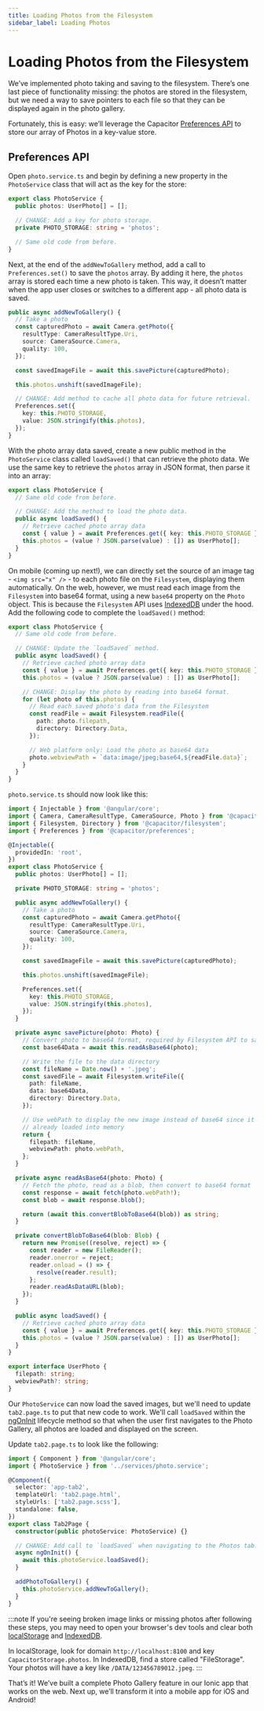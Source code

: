 ```yaml
---
title: Loading Photos from the Filesystem
sidebar_label: Loading Photos
---
```


# Loading Photos from the Filesystem

We’ve implemented photo taking and saving to the filesystem. There’s one last piece of functionality missing: the photos are stored in the filesystem, but we need a way to save pointers to each file so that they can be displayed again in the photo gallery.

Fortunately, this is easy: we’ll leverage the Capacitor [Preferences API](../../native/preferences.md) to store our array of Photos in a key-value store.

## Preferences API

Open `photo.service.ts` and begin by defining a new property in the `PhotoService` class that will act as the key for the store:

```ts
export class PhotoService {
  public photos: UserPhoto[] = [];

  // CHANGE: Add a key for photo storage.
  private PHOTO_STORAGE: string = 'photos';

  // Same old code from before.
}
```

Next, at the end of the `addNewToGallery` method, add a call to `Preferences.set()` to save the `photos` array. By adding it here, the `photos` array is stored each time a new photo is taken. This way, it doesn’t matter when the app user closes or switches to a different app - all photo data is saved.

```ts
public async addNewToGallery() {
  // Take a photo
  const capturedPhoto = await Camera.getPhoto({
    resultType: CameraResultType.Uri,
    source: CameraSource.Camera,
    quality: 100,
  });

  const savedImageFile = await this.savePicture(capturedPhoto);

  this.photos.unshift(savedImageFile);

  // CHANGE: Add method to cache all photo data for future retrieval.
  Preferences.set({
    key: this.PHOTO_STORAGE,
    value: JSON.stringify(this.photos),
  });
}
```

With the photo array data saved, create a new public method in the `PhotoService` class called `loadSaved()` that can retrieve the photo data. We use the same key to retrieve the `photos` array in JSON format, then parse it into an array:

```ts
export class PhotoService {
  // Same old code from before.

  // CHANGE: Add the method to load the photo data.
  public async loadSaved() {
    // Retrieve cached photo array data
    const { value } = await Preferences.get({ key: this.PHOTO_STORAGE });
    this.photos = (value ? JSON.parse(value) : []) as UserPhoto[];
  }
}
```

On mobile (coming up next!), we can directly set the source of an image tag - `<img src="x" />` - to each photo file on the `Filesystem`, displaying them automatically. On the web, however, we must read each image from the `Filesystem` into base64 format, using a new `base64` property on the `Photo` object. This is because the `Filesystem` API uses [IndexedDB](https://developer.mozilla.org/en-US/docs/Web/API/IndexedDB_API) under the hood. Add the following code to complete the `loadSaved()` method:

```ts
export class PhotoService {
  // Same old code from before.

  // CHANGE: Update the `loadSaved` method.
  public async loadSaved() {
    // Retrieve cached photo array data
    const { value } = await Preferences.get({ key: this.PHOTO_STORAGE });
    this.photos = (value ? JSON.parse(value) : []) as UserPhoto[];

    // CHANGE: Display the photo by reading into base64 format.
    for (let photo of this.photos) {
      // Read each saved photo's data from the Filesystem
      const readFile = await Filesystem.readFile({
        path: photo.filepath,
        directory: Directory.Data,
      });

      // Web platform only: Load the photo as base64 data
      photo.webviewPath = `data:image/jpeg;base64,${readFile.data}`;
    }
  }
}
```

`photo.service.ts` should now look like this:

```ts
import { Injectable } from '@angular/core';
import { Camera, CameraResultType, CameraSource, Photo } from '@capacitor/camera';
import { Filesystem, Directory } from '@capacitor/filesystem';
import { Preferences } from '@capacitor/preferences';

@Injectable({
  providedIn: 'root',
})
export class PhotoService {
  public photos: UserPhoto[] = [];

  private PHOTO_STORAGE: string = 'photos';

  public async addNewToGallery() {
    // Take a photo
    const capturedPhoto = await Camera.getPhoto({
      resultType: CameraResultType.Uri,
      source: CameraSource.Camera,
      quality: 100,
    });

    const savedImageFile = await this.savePicture(capturedPhoto);

    this.photos.unshift(savedImageFile);

    Preferences.set({
      key: this.PHOTO_STORAGE,
      value: JSON.stringify(this.photos),
    });
  }

  private async savePicture(photo: Photo) {
    // Convert photo to base64 format, required by Filesystem API to save
    const base64Data = await this.readAsBase64(photo);

    // Write the file to the data directory
    const fileName = Date.now() + '.jpeg';
    const savedFile = await Filesystem.writeFile({
      path: fileName,
      data: base64Data,
      directory: Directory.Data,
    });

    // Use webPath to display the new image instead of base64 since it's
    // already loaded into memory
    return {
      filepath: fileName,
      webviewPath: photo.webPath,
    };
  }

  private async readAsBase64(photo: Photo) {
    // Fetch the photo, read as a blob, then convert to base64 format
    const response = await fetch(photo.webPath!);
    const blob = await response.blob();

    return (await this.convertBlobToBase64(blob)) as string;
  }

  private convertBlobToBase64(blob: Blob) {
    return new Promise((resolve, reject) => {
      const reader = new FileReader();
      reader.onerror = reject;
      reader.onload = () => {
        resolve(reader.result);
      };
      reader.readAsDataURL(blob);
    });
  }

  public async loadSaved() {
    // Retrieve cached photo array data
    const { value } = await Preferences.get({ key: this.PHOTO_STORAGE });
    this.photos = (value ? JSON.parse(value) : []) as UserPhoto[];
  }
}

export interface UserPhoto {
  filepath: string;
  webviewPath?: string;
}
```

Our `PhotoService` can now load the saved images, but we'll need to update `tab2.page.ts` to put that new code to work. We'll call `loadSaved` within the [ngOnInit](https://angular.dev/guide/components/lifecycle#ngoninit) lifecycle method so that when the user first navigates to the Photo Gallery, all photos are loaded and displayed on the screen.

Update `tab2.page.ts` to look like the following:

```ts
import { Component } from '@angular/core';
import { PhotoService } from '../services/photo.service';

@Component({
  selector: 'app-tab2',
  templateUrl: 'tab2.page.html',
  styleUrls: ['tab2.page.scss'],
  standalone: false,
})
export class Tab2Page {
  constructor(public photoService: PhotoService) {}

  // CHANGE: Add call to `loadSaved` when navigating to the Photos tab.
  async ngOnInit() {
    await this.photoService.loadSaved();
  }

  addPhotoToGallery() {
    this.photoService.addNewToGallery();
  }
}
```

:::note
If you're seeing broken image links or missing photos after following these steps, you may need to open your browser's dev tools and clear both [localStorage](https://developer.chrome.com/docs/devtools/storage/localstorage) and [IndexedDB](https://developer.chrome.com/docs/devtools/storage/indexeddb).

In localStorage, look for domain `http://localhost:8100` and key `CapacitorStorage.photos`. In IndexedDB, find a store called "FileStorage". Your photos will have a key like `/DATA/123456789012.jpeg`.
:::

That’s it! We’ve built a complete Photo Gallery feature in our Ionic app that works on the web. Next up, we’ll transform it into a mobile app for iOS and Android!
